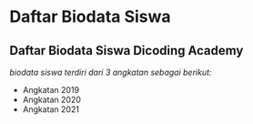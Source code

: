 Daftar Biodata Siswa
==
Daftar Biodata Siswa Dicoding Academy
--
*biodata siswa terdiri dari 3 angkatan sebagai berikut:*
- Angkatan 2019
- Angkatan 2020
- Angkatan 2021
